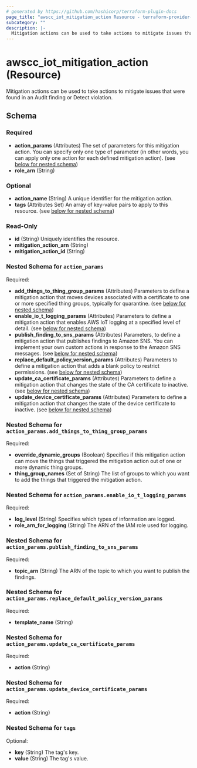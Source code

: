 ```yaml
---
# generated by https://github.com/hashicorp/terraform-plugin-docs
page_title: "awscc_iot_mitigation_action Resource - terraform-provider-awscc"
subcategory: ""
description: |-
  Mitigation actions can be used to take actions to mitigate issues that were found in an Audit finding or Detect violation.
---
```


# awscc_iot_mitigation_action (Resource)

Mitigation actions can be used to take actions to mitigate issues that were found in an Audit finding or Detect violation.



<!-- schema generated by tfplugindocs -->
## Schema

### Required

- **action_params** (Attributes) The set of parameters for this mitigation action. You can specify only one type of parameter (in other words, you can apply only one action for each defined mitigation action). (see [below for nested schema](#nestedatt--action_params))
- **role_arn** (String)

### Optional

- **action_name** (String) A unique identifier for the mitigation action.
- **tags** (Attributes Set) An array of key-value pairs to apply to this resource. (see [below for nested schema](#nestedatt--tags))

### Read-Only

- **id** (String) Uniquely identifies the resource.
- **mitigation_action_arn** (String)
- **mitigation_action_id** (String)

<a id="nestedatt--action_params"></a>
### Nested Schema for `action_params`

Required:

- **add_things_to_thing_group_params** (Attributes) Parameters to define a mitigation action that moves devices associated with a certificate to one or more specified thing groups, typically for quarantine. (see [below for nested schema](#nestedatt--action_params--add_things_to_thing_group_params))
- **enable_io_t_logging_params** (Attributes) Parameters to define a mitigation action that enables AWS IoT logging at a specified level of detail. (see [below for nested schema](#nestedatt--action_params--enable_io_t_logging_params))
- **publish_finding_to_sns_params** (Attributes) Parameters, to define a mitigation action that publishes findings to Amazon SNS. You can implement your own custom actions in response to the Amazon SNS messages. (see [below for nested schema](#nestedatt--action_params--publish_finding_to_sns_params))
- **replace_default_policy_version_params** (Attributes) Parameters to define a mitigation action that adds a blank policy to restrict permissions. (see [below for nested schema](#nestedatt--action_params--replace_default_policy_version_params))
- **update_ca_certificate_params** (Attributes) Parameters to define a mitigation action that changes the state of the CA certificate to inactive. (see [below for nested schema](#nestedatt--action_params--update_ca_certificate_params))
- **update_device_certificate_params** (Attributes) Parameters to define a mitigation action that changes the state of the device certificate to inactive. (see [below for nested schema](#nestedatt--action_params--update_device_certificate_params))

<a id="nestedatt--action_params--add_things_to_thing_group_params"></a>
### Nested Schema for `action_params.add_things_to_thing_group_params`

Required:

- **override_dynamic_groups** (Boolean) Specifies if this mitigation action can move the things that triggered the mitigation action out of one or more dynamic thing groups.
- **thing_group_names** (Set of String) The list of groups to which you want to add the things that triggered the mitigation action.


<a id="nestedatt--action_params--enable_io_t_logging_params"></a>
### Nested Schema for `action_params.enable_io_t_logging_params`

Required:

- **log_level** (String) Specifies which types of information are logged.
- **role_arn_for_logging** (String) The ARN of the IAM role used for logging.


<a id="nestedatt--action_params--publish_finding_to_sns_params"></a>
### Nested Schema for `action_params.publish_finding_to_sns_params`

Required:

- **topic_arn** (String) The ARN of the topic to which you want to publish the findings.


<a id="nestedatt--action_params--replace_default_policy_version_params"></a>
### Nested Schema for `action_params.replace_default_policy_version_params`

Required:

- **template_name** (String)


<a id="nestedatt--action_params--update_ca_certificate_params"></a>
### Nested Schema for `action_params.update_ca_certificate_params`

Required:

- **action** (String)


<a id="nestedatt--action_params--update_device_certificate_params"></a>
### Nested Schema for `action_params.update_device_certificate_params`

Required:

- **action** (String)



<a id="nestedatt--tags"></a>
### Nested Schema for `tags`

Optional:

- **key** (String) The tag's key.
- **value** (String) The tag's value.


